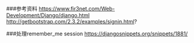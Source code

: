 ###参考资料
https://www.fir3net.com/Web-Development/Django/django.html
http://getbootstrap.com/2.3.2/examples/signin.html?


###处理remember_me session
https://djangosnippets.org/snippets/1881/
